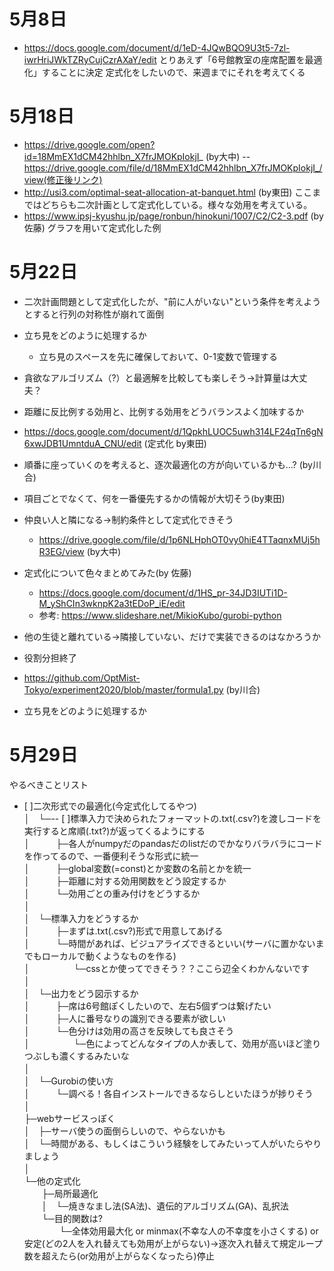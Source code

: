 # 5月8日
- https://docs.google.com/document/d/1eD-4JQwBQO9U3t5-7zl-iwrHriJWkTZRyCujCzrAXaY/edit
とりあえず「6号館教室の座席配置を最適化」することに決定
定式化をしたいので、来週までにそれを考えてくる

# 5月18日
- https://drive.google.com/open?id=18MmEX1dCM42hhlbn_X7frJMOKpIokjI_ (by大中)
-- https://drive.google.com/file/d/18MmEX1dCM42hhlbn_X7frJMOKpIokjI_/view(修正後リンク)
- http://usi3.com/optimal-seat-allocation-at-banquet.html (by東田)
ここまではどちらも二次計画として定式化している。様々な効用を考えている。
- https://www.ipsj-kyushu.jp/page/ronbun/hinokuni/1007/C2/C2-3.pdf (by佐藤)
グラフを用いて定式化した例

# 5月22日
- 二次計画問題として定式化したが、"前に人がいない"という条件を考えようとすると行列の対称性が崩れて面倒
- 立ち見をどのように処理するか
  - 立ち見のスペースを先に確保しておいて、0-1変数で管理する
- 貪欲なアルゴリズム（?）と最適解を比較しても楽しそう→計算量は大丈夫？
- 距離に反比例する効用と、比例する効用をどうバランスよく加味するか
- https://docs.google.com/document/d/1QpkhLUOC5uwh314LF24qTn6gN6xwJDB1UmntduA_CNU/edit (定式化 by東田)
- 順番に座っていくのを考えると、逐次最適化の方が向いているかも…? (by川合)
- 項目ごとでなくて、何を一番優先するかの情報が大切そう(by東田)
- 仲良い人と隣になる→制約条件として定式化できそう
  - https://drive.google.com/file/d/1p6NLHphOT0vy0hiE4TTaqnxMUj5hR3EG/view (by大中)
- 定式化について色々まとめてみた(by 佐藤)
  - https://docs.google.com/document/d/1HS_pr-34JD3IUTi1D-M_yShCIn3wknpK2a3tEDoP_iE/edit
  - 参考: https://www.slideshare.net/MikioKubo/gurobi-python
  
- 他の生徒と離れている→隣接していない、だけで実装できるのはなかろうか

- 役割分担終了
- https://github.com/OptMist-Tokyo/experiment2020/blob/master/formula1.py (by川合)

- 立ち見をどのように処理するか

# 5月29日
やるべきことリスト  
- [ ]二次形式での最適化(今定式化してるやつ)  
│　└─-- [ ]標準入力で決められたフォーマットの.txt(.csv?)を渡しコードを実行すると席順(.txt?)が返ってくるようにする  
│　　　├─各人がnumpyだのpandasだのlistだのでかなりバラバラにコードを作ってるので、一番便利そうな形式に統一  
│　　　├─global変数(=const)とか変数の名前とかを統一  
│　　　├─距離に対する効用関数をどう設定するか  
│　　　└─効用ごとの重み付けをどうするか  
│　  
│　└─標準入力をどうするか  
│　　　├─まずは.txt(.csv?)形式で用意してあげる  
│　　　└─時間があれば、ビジュアライズできるといい(サーバに置かないまでもローカルで動くようなものを作る)  
│　　　　　└─cssとか使ってできそう？？ここら辺全くわかんないです  
│　  
│　└─出力をどう図示するか  
│　　　├─席は6号館ぽくしたいので、左右5個ずつは繋げたい  
│　　　├─人に番号なりの識別できる要素が欲しい  
│　　　└─色分けは効用の高さを反映しても良さそう  
│　　　　　└─色によってどんなタイプの人か表して、効用が高いほど塗りつぶしも濃くするみたいな  
│　  
│　└─Gurobiの使い方  
│　　　└─調べる！各自インストールできるならしといたほうが捗りそう  
│　  
├─webサービスっぽく  
│　├─サーバ使うの面倒らしいので、やらないかも  
│　└─時間がある、もしくはこういう経験をしてみたいって人がいたらやりましょう  
│　  
└─他の定式化  
　　├─局所最適化  
　　│　└─焼きなまし法(SA法)、遺伝的アルゴリズム(GA)、乱択法  
　　└─目的関数は?  
　　　　└─全体効用最大化 or minmax(不幸な人の不幸度を小さくする) or 安定(どの2人を入れ替えても効用が上がらない)→逐次入れ替えて規定ループ数を超えたら(or効用が上がらなくなったら)停止  


